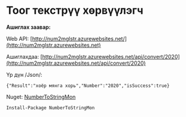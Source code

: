 # Тоог текстрүү хөрвүүлэгч #

**Ашиглах заавар:** 

Web API: 
[http://num2mglstr.azurewebsites.net/](http://num2mglstr.azurewebsites.net)

Ашиглахдаа: 
[http://num2mglstr.azurewebsites.net/api/convert/2020](http://num2mglstr.azurewebsites.net/api/convert/2020)

Үр дүн /Json/:

    {"Result":"хоёр мянга хорь","Number":"2020","isSuccess":true}

Nuget: [NumberToStringMon](https://www.nuget.org/packages/NumberToStringMon/)

    Install-Package NumberToStringMon
